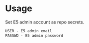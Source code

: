 # Usage

Set E5 admin account as repo secrets.

```txt
USER - E5 admin email
PASSWD - E5 admin password
```
